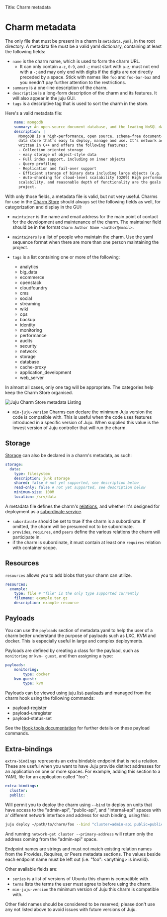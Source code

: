 Title: Charm metadata

# Charm metadata

The only file that must be present in a charm is `metadata.yaml`, in the root
directory. A metadata file must be a valid yaml dictionary, containing at least
the following fields:

  - `name` is the charm name, which is used to form the charm URL.
    - It can only contain `a-z`, `0-9`, and `-`; must start with `a-z`; must not
      end with a `-`; and may only end with digits if the digits are _not_
      directly preceded by a space. Stick with names like `foo` and `foo-bar-baz`
      and you needn't pay further attention to the restrictions.
  - `summary` is a one-line description of the charm.
  - `description` is a long-form description of the charm and its features.
  It will also appear in the juju GUI.
  - `tags` is a descriptive tag that is used to sort the charm in the store.



Here's a valid metadata file:

```yaml
    name: mongodb
    summary: An open-source document database, and the leading NoSQL database
    description: |
      MongoDB is a high-performance, open source, schema-free document- oriented
      data store that's easy to deploy, manage and use. It's network accessible,
      written in C++ and offers the following features:
      - Collection oriented storage
      - easy storage of object-style data
      - Full index support, including on inner objects
      - Query profiling
      - Replication and fail-over support
      - Efficient storage of binary data including large objects (e.g. videos)
      - Auto-sharding for cloud-level scalability (Q209) High performance,
      scalability, and reasonable depth of functionality are the goals for the
      project.
```

With only those fields, a metadata file is valid, but not very useful. Charms
for use in the [Charm Store](https://jujucharms.com/) should always set the
following fields as well, for categorization and display in the GUI:

  - `maintainer` is the name and email address for the main point of contact
  for the development and maintenance of the charm. The maintainer field
  should be in the format `Charm Author Name <author@email>`.

  - `maintainers` is a list of people who maintain the charm. Use the yaml
  sequence format when there are more than one person maintaining the project.

  - `tags` is a list containing one or more of the following:
     - analytics
     - big_data
     - ecommerce
     - openstack
     - cloudfoundry
     - cms
     - social
     - streaming
     - wiki
     - ops
     - backup
     - identity
     - monitoring
     - performance
     - audits
     - security
     - network
     - storage
     - database
     - cache-proxy
     - application_development
     - web_server

In almost all cases, only one tag will be appropriate. The categories help
keep the Charm Store organised.

![Juju Charm Store metadata Listing](./media/authors-metadata-display.png)

- `min-juju-version` Charms can declare the minimum Juju version the code is
compatible with. This is useful when the code uses features introduced in a
specific version of Juju. When supplied this value is the lowest version of
Juju controller that will run the charm.

## Storage

[Storage](./developer-storage.html) can also be declared in a charm's metadata,
as such:

```yaml
storage:
  data:
    type: filesystem
    description: junk storage
    shared: false # not yet supported, see description below
    read-only: false # not yet supported, see description below
    minimum-size: 100M
    location: /srv/data
```

A metadata file defines the charm's
[relations](./authors-relations.html),
and whether it's designed for deployment as a
[subordinate service](./authors-subordinate-applications.html).

  - `subordinate` should be set to true if the charm is a subordinate.
    If omitted, the charm will be presumed not to be subordinate.
  - `provides`, `requires`, and `peers` define the various relations the charm
    will participate in.
  - if the charm is subordinate, it must contain at least one `requires`
    relation with container scope.

## Resources

`resources` allows you to add blobs that your charm can utilize.

```yaml
resources:
  example:
    type: file # "file" is the only type supported currently
    filename: example.tar.gz
    description: example resource
```

## Payloads

You can use the `payloads` section of metadata.yaml to help the user of a charm
better understand the purpose of payloads such as LXC, KVM and docker. This is
especially useful in large and complex deployments.

Payloads are defined by creating a class for the payload, such as `monitoring`
or `kvm- guest`, and then assigning a type:

```yaml
payloads:
    monitoring:
        type: docker
    kvm-guest:
        type: kvm
```

Payloads can be viewed using [juju list-payloads][list-payloads] and managed from
the charm hook using the following commands:

- payload-register
- payload-unregister
- payload-status-set

See the [Hook tools documentation][hook-payloads] for further details on these
payload commands. 

## Extra-bindings

`extra-bindings` represents an extra bindable endpoint that is not a relation.
These are useful when you want to have Juju provide distinct addresses for an
application on one or more spaces. For example, adding this section to a YAML
file for an application called "foo":

```yaml
extra-bindings:
  cluster:
  public:
```
Will permit you to deploy the charm using `--bind` to deploy on units that have
access to the "admin-api", "public-api", and "internal-api" spaces with a'
different network interface and address for each binding, using this:

```bash
juju deploy ~/path/to/charm/foo --bind "cluster=admin-api public=public-api internal-api"
```

And running `network-get cluster --primary-address` will return only the
address coming from the "admin-api" space.

Endpoint names are strings and must not match existing relation names from
the Provides, Requires, or Peers metadata sections. The values beside each
endpoint name must be left out (i.e. "foo": &lt;anything&gt; is invalid).

Other available fields are:

  - `series` is a list of versions of Ubuntu this charm is compatible with.
  - `terms` lists the terms the user must agree to before using the charm.
  - `min-juju-version` the minimum version of Juju this charm is compatible with.

Other field names should be considered to be reserved; please don't use any not
listed above to avoid issues with future versions of Juju.

[hook-payloads]:./reference-hook-tools.html#payload-status-set
[list-payloads]:./commands.html#list-payloads
